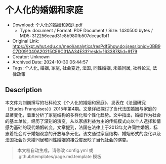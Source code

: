 # 个人化的婚姻和家庭

- Download: [个人化的婚姻和家庭.pdf](个人化的婚姻和家庭.pdf)
    - Type: document / Format: PDF Document / Size: 1430500 bytes / MD5: 312256eead31c8b980fb507dceac1bf1
- Original Link: https://jxpt.whut.edu.cn/meol/analytics/resPdfShow.do;jsessionid=0BB9C7D091040A20215CE9C31AA34E33?resId=163387&lid=9179
- Creator: Unknown
- Archived Date: 2024-10-30 06:44:57
- Tags: 个人化, 婚姻, 家庭, 社会变迁, 法国, 同性婚姻, 未婚同居, 社科论文, 法律政策

## Description

本文件为刘巍撰写的社科论文《个人化的婚姻和家庭》，发表在《法國研究（Etudes Françaises）》2015年第4期。文章详细探讨了当代法国婚姻与家庭的显著变化，着重分析了家庭结构的多样化和个性化趋势。文中指出，婚姻作为社会的基本单位，经历了深刻的演变，从以家族利益为主的传统模式向以个人选择和情感为基础的现代婚姻转变。文章提到，法国在法律上于2013年允许同性婚姻，标志着社会对于婚姻观念的开放与多元化。该文通过家庭结构、婚姻形式的变化以及法国社会对未婚同居和同性婚姻的接受度反映了当代社会的演变。

> 本文档自动生成，请修改 config.yml 或 .github/templates/page.md.template 模板

